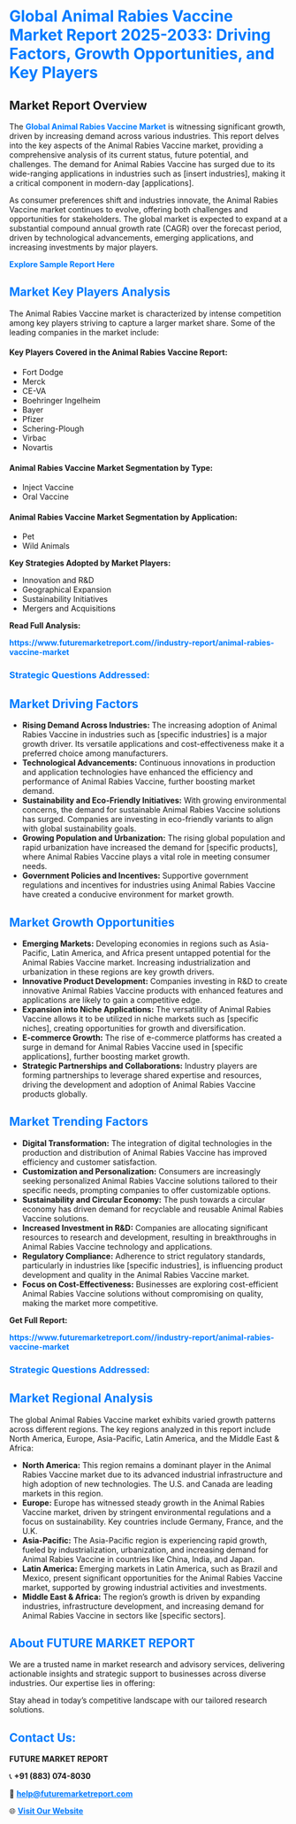 <h1 style="color: #007BFF;">Global Animal Rabies Vaccine Market Report 2025-2033: Driving Factors, Growth Opportunities, and Key Players</h1>

<section id="overview">
<h2>Market Report Overview</h2>
<p>The <a href="https://www.futuremarketreport.com//industry-report/animal-rabies-vaccine-market" style="color: #007BFF; text-decoration: none;"><strong>Global Animal Rabies Vaccine Market</strong></a> is witnessing significant growth, driven by increasing demand across various industries. This report delves into the key aspects of the Animal Rabies Vaccine market, providing a comprehensive analysis of its current status, future potential, and challenges. The demand for Animal Rabies Vaccine has surged due to its wide-ranging applications in industries such as [insert industries], making it a critical component in modern-day [applications].</p>
<p>As consumer preferences shift and industries innovate, the Animal Rabies Vaccine market continues to evolve, offering both challenges and opportunities for stakeholders. The global market is expected to expand at a substantial compound annual growth rate (CAGR) over the forecast period, driven by technological advancements, emerging applications, and increasing investments by major players.</p>
</section>

<section id="overview">
<p><a href="https://www.futuremarketreport.com//request-sample/reportId=78782" style="color: #007BFF; text-decoration: none;"><strong>Explore Sample Report Here</strong></a></p>
</section>

<section id="key-players">
<h2 style="color: #007BFF;">Market Key Players Analysis</h2>
<p>The Animal Rabies Vaccine market is characterized by intense competition among key players striving to capture a larger market share. Some of the leading companies in the market include:</p>
<h4>Key Players Covered in the Animal Rabies Vaccine Report:</h4>
<ul><li>Fort Dodge</li><li>Merck</li><li>CE-VA</li><li>Boehringer Ingelheim</li><li>Bayer</li><li>Pfizer</li><li>Schering-Plough</li><li>Virbac</li><li>Novartis</li></ul>
<h4>Animal Rabies Vaccine Market Segmentation by Type:</h4>
<ul><li>Inject Vaccine</li><li>Oral Vaccine</li></ul>

<h4>Animal Rabies Vaccine Market Segmentation by Application:</h4>
<ul><li>Pet</li><li>Wild Animals</li></ul>
<p><strong>Key Strategies Adopted by Market Players:</strong></p>
<ul>
<li>Innovation and R&D</li>
<li>Geographical Expansion</li>
<li>Sustainability Initiatives</li>
<li>Mergers and Acquisitions</li>
</ul>
</section>

<section>
<p><strong>Read Full Analysis: </strong></p><a href="https://www.futuremarketreport.com//industry-report/animal-rabies-vaccine-market" style="color: #007BFF; text-decoration: none;"><strong>https://www.futuremarketreport.com//industry-report/animal-rabies-vaccine-market</strong></a>
<h3 style="color: #007BFF;">Strategic Questions Addressed:</h3>
</section>

<section id="driving-factors">
<h2 style="color: #007BFF;">Market Driving Factors</h2>
<ul>
<li><strong>Rising Demand Across Industries:</strong> The increasing adoption of Animal Rabies Vaccine in industries such as [specific industries] is a major growth driver. Its versatile applications and cost-effectiveness make it a preferred choice among manufacturers.</li>
<li><strong>Technological Advancements:</strong> Continuous innovations in production and application technologies have enhanced the efficiency and performance of Animal Rabies Vaccine, further boosting market demand.</li>
<li><strong>Sustainability and Eco-Friendly Initiatives:</strong> With growing environmental concerns, the demand for sustainable Animal Rabies Vaccine solutions has surged. Companies are investing in eco-friendly variants to align with global sustainability goals.</li>
<li><strong>Growing Population and Urbanization:</strong> The rising global population and rapid urbanization have increased the demand for [specific products], where Animal Rabies Vaccine plays a vital role in meeting consumer needs.</li>
<li><strong>Government Policies and Incentives:</strong> Supportive government regulations and incentives for industries using Animal Rabies Vaccine have created a conducive environment for market growth.</li>
</ul>
</section>

<section id="growth-opportunities">
<h2 style="color: #007BFF;">Market Growth Opportunities</h2>
<ul>
<li><strong>Emerging Markets:</strong> Developing economies in regions such as Asia-Pacific, Latin America, and Africa present untapped potential for the Animal Rabies Vaccine market. Increasing industrialization and urbanization in these regions are key growth drivers.</li>
<li><strong>Innovative Product Development:</strong> Companies investing in R&D to create innovative Animal Rabies Vaccine products with enhanced features and applications are likely to gain a competitive edge.</li>
<li><strong>Expansion into Niche Applications:</strong> The versatility of Animal Rabies Vaccine allows it to be utilized in niche markets such as [specific niches], creating opportunities for growth and diversification.</li>
<li><strong>E-commerce Growth:</strong> The rise of e-commerce platforms has created a surge in demand for Animal Rabies Vaccine used in [specific applications], further boosting market growth.</li>
<li><strong>Strategic Partnerships and Collaborations:</strong> Industry players are forming partnerships to leverage shared expertise and resources, driving the development and adoption of Animal Rabies Vaccine products globally.</li>
</ul>
</section>

<section id="trending-factors">
<h2 style="color: #007BFF;">Market Trending Factors</h2>
<ul>
<li><strong>Digital Transformation:</strong> The integration of digital technologies in the production and distribution of Animal Rabies Vaccine has improved efficiency and customer satisfaction.</li>
<li><strong>Customization and Personalization:</strong> Consumers are increasingly seeking personalized Animal Rabies Vaccine solutions tailored to their specific needs, prompting companies to offer customizable options.</li>
<li><strong>Sustainability and Circular Economy:</strong> The push towards a circular economy has driven demand for recyclable and reusable Animal Rabies Vaccine solutions.</li>
<li><strong>Increased Investment in R&D:</strong> Companies are allocating significant resources to research and development, resulting in breakthroughs in Animal Rabies Vaccine technology and applications.</li>
<li><strong>Regulatory Compliance:</strong> Adherence to strict regulatory standards, particularly in industries like [specific industries], is influencing product development and quality in the Animal Rabies Vaccine market.</li>
<li><strong>Focus on Cost-Effectiveness:</strong> Businesses are exploring cost-efficient Animal Rabies Vaccine solutions without compromising on quality, making the market more competitive.</li>
</ul>
</section>

<section>
<p><strong>Get Full Report: </strong></p><a href="https://www.futuremarketreport.com//industry-report/animal-rabies-vaccine-market" style="color: #007BFF; text-decoration: none;"><strong>https://www.futuremarketreport.com//industry-report/animal-rabies-vaccine-market</strong></a>
<h3 style="color: #007BFF;">Strategic Questions Addressed:</h3>
</section>


<section id="regional-analysis">
<h2 style="color: #007BFF;">Market Regional Analysis</h2>
<p>The global Animal Rabies Vaccine market exhibits varied growth patterns across different regions. The key regions analyzed in this report include North America, Europe, Asia-Pacific, Latin America, and the Middle East & Africa:</p>
<ul>
<li><strong>North America:</strong> This region remains a dominant player in the Animal Rabies Vaccine market due to its advanced industrial infrastructure and high adoption of new technologies. The U.S. and Canada are leading markets in this region.</li>
<li><strong>Europe:</strong> Europe has witnessed steady growth in the Animal Rabies Vaccine market, driven by stringent environmental regulations and a focus on sustainability. Key countries include Germany, France, and the U.K.</li>
<li><strong>Asia-Pacific:</strong> The Asia-Pacific region is experiencing rapid growth, fueled by industrialization, urbanization, and increasing demand for Animal Rabies Vaccine in countries like China, India, and Japan.</li>
<li><strong>Latin America:</strong> Emerging markets in Latin America, such as Brazil and Mexico, present significant opportunities for the Animal Rabies Vaccine market, supported by growing industrial activities and investments.</li>
<li><strong>Middle East & Africa:</strong> The region’s growth is driven by expanding industries, infrastructure development, and increasing demand for Animal Rabies Vaccine in sectors like [specific sectors].</li>
</ul>
</section>

<footer>
<h2 style="color: #007BFF;">About FUTURE MARKET REPORT</h2>
<p>We are a trusted name in market research and advisory services, delivering actionable insights and strategic support to businesses across diverse industries. Our expertise lies in offering:</p>

<p>Stay ahead in today’s competitive landscape with our tailored research solutions.</p>

<h2 style="color: #007BFF;">Contact Us:</h2>
<p><strong>FUTURE MARKET REPORT</strong></p>
<p>📞 <strong>+91 (883) 074-8030</strong></p>
<p>📧 <strong><a href="mailto:help@futuremarketreport.com" style="color: #007BFF;">help@futuremarketreport.com</a></strong></p>
<p>🌐 <strong><a href="https://www.futuremarketreport.com/" style="color: #007BFF;">Visit Our Website</a></strong></p>
</footer>